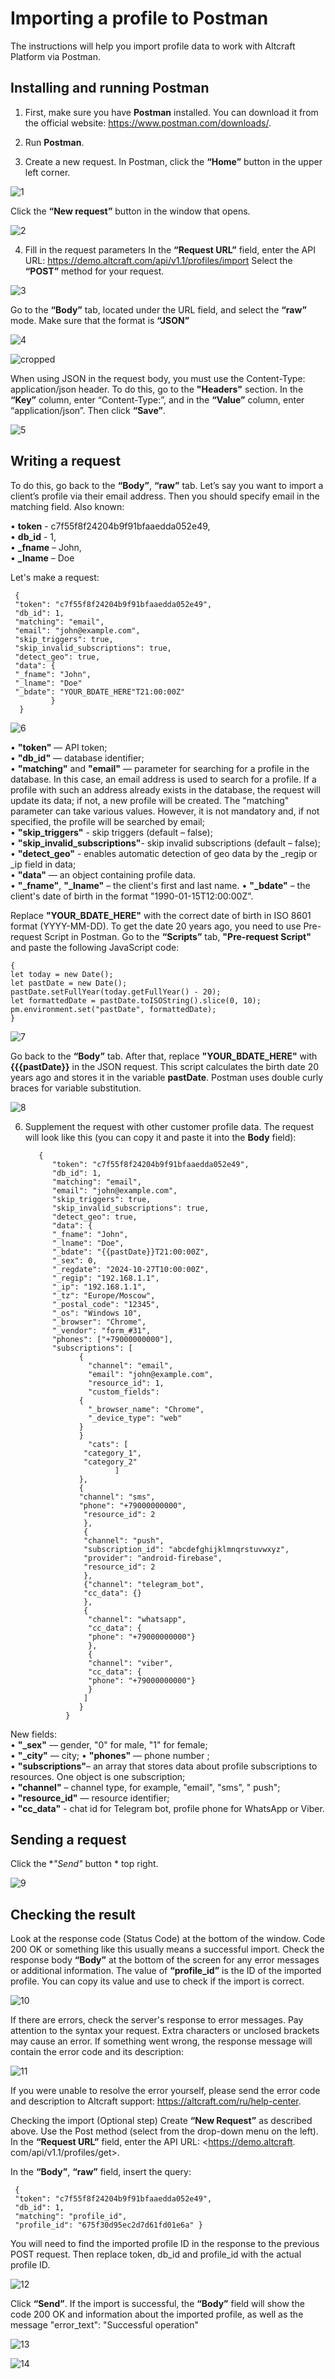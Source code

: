 # Importing a profile to Postman

The instructions will help you import profile data to work with Altcraft Platform via Postman.

## Installing and running Postman

1. First, make sure you have **Postman** installed. You can download it from the official website: <https://www.postman.com/downloads/>.

2. Run **Postman**.

3. Create a new request. In Postman, click the **“Home”** button in the upper left corner.

![1](https://github.com/user-attachments/assets/acfcd14e-47b4-4134-9dc9-8d23aada030a)

Click the **“New request”** button in the window that opens.

![2](https://github.com/user-attachments/assets/59be985d-23bf-4829-b3cf-e08609ef4e42)

4. Fill in the request parameters
In the **“Request URL”** field, enter the API URL: <https://demo.altcraft.com/api/v1.1/profiles/import>
Select the **“POST”** method for your request.

![3](https://github.com/user-attachments/assets/856b3208-8c2c-413d-810a-df26325c772c)

Go to the **“Body”** tab, located under the URL field, and select the **“raw”** mode. Make sure that the format is **“JSON”**

![4](https://github.com/user-attachments/assets/b3fd3d4c-542b-45d7-81fc-4a964d6bf283)

![cropped](https://github.com/user-attachments/assets/d1aac08d-6bbe-44f1-840f-fb3f2b75e647)

When using JSON in the request body, you must use the Content-Type: application/json header.
To do this, go to the **"Headers"** section. In the **“Key”** column, enter “Content-Type:”, and in the **“Value”** column, enter “application/json”. Then click **“Save”**.

![5](https://github.com/user-attachments/assets/ae0cb126-4238-4cdb-aa63-0d052de274e8)

## Writing a request
To do this, go back to the **“Body”**, **“raw”** tab. Let’s say you want to import a client’s profile via their email address. Then you should specify email in the matching field. Also known:

• **token** - c7f55f8f24204b9f91bfaaedda052e49,  
• **db_id** - 1,  
• **_fname** – John,  
• **_Iname** – Doe  

Let's make a request:

     {
     "token": "c7f55f8f24204b9f91bfaaedda052e49",
     "db_id": 1,
     "matching": "email",
     "email": "john@example.com",
     "skip_triggers": true,
     "skip_invalid_subscriptions": true,
     "detect_geo": true,
     "data": {
     "_fname": "John",
     "_lname": "Doe"
     "_bdate": "YOUR_BDATE_HERE"T21:00:00Z"
             }
      }

![6](https://github.com/user-attachments/assets/532e2a0b-ebfc-419f-9cf6-c7005cb1bfc4)  

  • **"token"** — API token;  
  • **"db_id"** — database identifier;  
  • **"matching"** and **"email"** — parameter for searching for a profile in the database. In this case, an email address is used to search for a profile. If a profile with such an address already exists in the database, the request will update its data; if not, a new profile will be created. The "matching" parameter can take various values. However, it is not mandatory and, if not specified, the profile will be searched by email;  
  • **"skip_triggers"** - skip triggers
(default – false);  
  • **"skip_invalid_subscriptions"**- skip invalid subscriptions
(default – false);  
  • **"detect_geo"** - enables automatic detection of geo data by the _regip or _ip field in data;  
  • **"data"** — an object containing profile data.  
  • **"_fname"**, **"_lname"** – the client's first and last name.
  • **"_bdate"** – the client's date of birth in the format "1990-01-15T12:00:00Z".

Replace **"YOUR_BDATE_HERE"** with the correct date of birth in ISO 8601 format (YYYY-MM-DD). To get the date 20 years ago, you need to use Pre-request Script in Postman. Go to the **“Scripts”** tab, **"Pre-request Script"** and paste the following JavaScript code:

    {
    let today = new Date();
    let pastDate = new Date();
    pastDate.setFullYear(today.getFullYear() - 20);
    let formattedDate = pastDate.toISOString().slice(0, 10);
    pm.environment.set("pastDate", formattedDate);
    }

![7](https://github.com/user-attachments/assets/2f117dae-f978-4217-a6a7-c48eb7206fc6)

Go back to the **“Body”** tab. After that, replace **"YOUR_BDATE_HERE"** with **{{{pastDate}}** in the JSON request. This script calculates the birth date 20 years ago and stores it in the variable **pastDate**. Postman uses double curly braces for variable substitution.

![8](https://github.com/user-attachments/assets/836506a4-6e9f-42f7-8e2c-1d0ccf0a6206)

6. Supplement the request with other customer profile data.
The request will look like this (you can copy it and paste it into the **Body** field):

          {
             "token": "c7f55f8f24204b9f91bfaaedda052e49",
             "db_id": 1,
             "matching": "email",
             "email": "john@example.com",
             "skip_triggers": true,
             "skip_invalid_subscriptions": true,
             "detect_geo": true,
             "data": {
             "_fname": "John",
             "_lname": "Doe",
             "_bdate": "{{pastDate}}T21:00:00Z",
             "_sex": 0,
             "_regdate": "2024-10-27T10:00:00Z",
             "_regip": "192.168.1.1",
             "_ip": "192.168.1.1",
             "_tz": "Europe/Moscow",
             "_postal_code": "12345",
             "_os": "Windows 10",
             "_browser": "Chrome",
             "_vendor": "form_#31",
             "phones": ["+79000000000"],
             "subscriptions": [
                   {
                     "channel": "email",
                     "email": "john@example.com",
                     "resource_id": 1,
                     "custom_fields":
                   {
                     "_browser_name": "Chrome",
                     "_device_type": "web"
                   }
                   }
                     "cats": [
                    "category_1",
                    "category_2"
                           ]
                   },
                   {
                   "channel": "sms",
                   "phone": "+79000000000",
                    "resource_id": 2
                    },
                    {
                    "channel": "push",
                    "subscription_id": "abcdefghijklmnqrstuvwxyz",
                    "provider": "android-firebase",
                    "resource_id": 2
                    },
                    {"channel": "telegram_bot",
                    "cc_data": {}
                    },
                    {
                     "channel": "whatsapp",
                     "cc_data": {
                     "phone": "+79000000000"}
                     },
                     {
                     "channel": "viber",
                     "cc_data": {
                     "phone": "+79000000000"}
                     }
                    ]
                   }
                }
   
New fields:  
  • **"_sex"** — gender, "0" for male, "1" for female;  
  • **"_city"** — city;
  • **"phones"** — phone number ;  
  • **"subscriptions"**– an array that stores data about profile subscriptions to resources. One object is one subscription;  
  • **"channel"** – channel type, for example, "email", "sms", " push";  
  • **"resource_id"** — resource identifier;  
  • **"cc_data"** - chat id for Telegram bot, profile phone for WhatsApp or Viber.  
  
  ## Sending a request

Click the **"Send"* button * top right.

![9](https://github.com/user-attachments/assets/58206609-7f4f-46d5-b858-c30556744fb3)

## Checking the result

Look at the response code (Status Code) at the bottom of the window. Code 200 OK or something like this usually means a successful import.
Check the response body **“Body”** at the bottom of the screen for any error messages or additional information. The value of **“profile_id”** is the ID of the imported profile. You can copy its value and use to check if the import is correct.

![10](https://github.com/user-attachments/assets/a65421e1-2f0d-40f7-b21e-cf558a4d415c)

If there are errors, check the server's response to error messages. Pay attention to the syntax your request. Extra characters or unclosed brackets may cause an error.
If something went wrong, the response message will contain the error code and its description:

![11](https://github.com/user-attachments/assets/bc8c1fa6-34cc-418f-b97a-02ecc1b2381a)

If you were unable to resolve the error yourself, please send the error code and description to Altcraft support:
<https://altcraft.com/ru/help-center>.

Checking the import (Optional step)
Create **“New Request”** as described above. Use the Post method (select from the drop-down menu on the left).
In the **“Request URL”** field, enter the API URL:
<https://demo.altcraft. com/api/v1.1/profiles/get>.

In the **“Body”**, **“raw”** field, insert the query:

     {
     "token": "c7f55f8f24204b9f91bfaaedda052e49",
     "db_id": 1,
     "matching": "profile_id",
     "profile_id": "675f30d95ec2d7d61fd01e6a" }

You will need to find the imported profile ID in the response to the previous POST request. Then replace token, db_id and profile_id with the actual profile ID.

![12](https://github.com/user-attachments/assets/a997c5bf-8c35-415c-8a98-87942304d509)

Click **“Send”**. If the import is successful, the **“Body”** field will show the code 200 OK and information about the imported profile, as well as the message "error_text": "Successful operation"

![13](https://github.com/user-attachments/assets/c7b79bc7-f6e7-4641-a544-3f34974e0f96)

![14](https://github.com/user-attachments/assets/ca380fdf-9270-48e7-a2ac-fb5f9bc95b0e)


